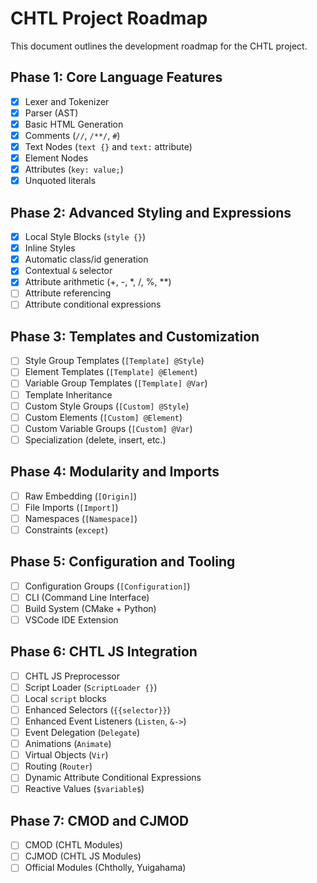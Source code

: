 # CHTL Project Roadmap

This document outlines the development roadmap for the CHTL project.

## Phase 1: Core Language Features

- [x] Lexer and Tokenizer
- [x] Parser (AST)
- [x] Basic HTML Generation
- [x] Comments (`//`, `/**/`, `#`)
- [x] Text Nodes (`text {}` and `text:` attribute)
- [x] Element Nodes
- [x] Attributes (`key: value;`)
- [x] Unquoted literals

## Phase 2: Advanced Styling and Expressions

- [x] Local Style Blocks (`style {}`)
- [x] Inline Styles
- [x] Automatic class/id generation
- [x] Contextual `&` selector
- [x] Attribute arithmetic (+, -, *, /, %, **)
- [ ] Attribute referencing
- [ ] Attribute conditional expressions

## Phase 3: Templates and Customization

- [ ] Style Group Templates (`[Template] @Style`)
- [ ] Element Templates (`[Template] @Element`)
- [ ] Variable Group Templates (`[Template] @Var`)
- [ ] Template Inheritance
- [ ] Custom Style Groups (`[Custom] @Style`)
- [ ] Custom Elements (`[Custom] @Element`)
- [ ] Custom Variable Groups (`[Custom] @Var`)
- [ ] Specialization (delete, insert, etc.)

## Phase 4: Modularity and Imports

- [ ] Raw Embedding (`[Origin]`)
- [ ] File Imports (`[Import]`)
- [ ] Namespaces (`[Namespace]`)
- [ ] Constraints (`except`)

## Phase 5: Configuration and Tooling

- [ ] Configuration Groups (`[Configuration]`)
- [ ] CLI (Command Line Interface)
- [ ] Build System (CMake + Python)
- [ ] VSCode IDE Extension

## Phase 6: CHTL JS Integration

- [ ] CHTL JS Preprocessor
- [ ] Script Loader (`ScriptLoader {}`)
- [ ] Local `script` blocks
- [ ] Enhanced Selectors (`{{selector}}`)
- [ ] Enhanced Event Listeners (`Listen`, `&->`)
- [ ] Event Delegation (`Delegate`)
- [ ] Animations (`Animate`)
- [ ] Virtual Objects (`Vir`)
- [ ] Routing (`Router`)
- [ ] Dynamic Attribute Conditional Expressions
- [ ] Reactive Values (`$variable$`)

## Phase 7: CMOD and CJMOD

- [ ] CMOD (CHTL Modules)
- [ ] CJMOD (CHTL JS Modules)
- [ ] Official Modules (Chtholly, Yuigahama)
